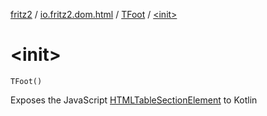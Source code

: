 [fritz2](../../index.md) / [io.fritz2.dom.html](../index.md) / [TFoot](index.md) / [&lt;init&gt;](./-init-.md)

# &lt;init&gt;

`TFoot()`

Exposes the JavaScript [HTMLTableSectionElement](https://developer.mozilla.org/en/docs/Web/API/HTMLTableSectionElement) to Kotlin

